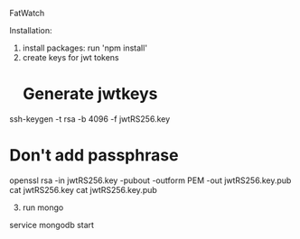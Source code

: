 FatWatch

Installation:

1. install packages: run 'npm install'
2. create keys for jwt tokens
	# Generate jwtkeys
ssh-keygen -t rsa -b 4096 -f jwtRS256.key

# Don't add passphrase
openssl rsa -in jwtRS256.key -pubout -outform PEM -out jwtRS256.key.pub
cat jwtRS256.key
cat jwtRS256.key.pub

3. run mongo

service mongodb start



